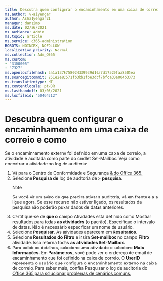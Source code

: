 ```yaml
---
title: Descubra quem configurar o encaminhamento em uma caixa de correio e como
ms.author: v-aiyengar
author: AshaIyengar21
manager: dansimp
ms.date: 02/26/2021
ms.audience: Admin
ms.topic: article
ms.service: o365-administration
ROBOTS: NOINDEX, NOFOLLOW
localization_priority: Normal
ms.collection: Adm_O365
ms.custom:
- "3100005"
- "7327"
ms.openlocfilehash: 6a1a1376758024339939d10a7d17520faa8505ea
ms.sourcegitcommit: 251e2e82571fb3bb1fbe3dbf7bfca30e004b3373
ms.translationtype: MT
ms.contentlocale: pt-BR
ms.lasthandoff: 03/05/2021
ms.locfileid: "50464312"
---
```

# <a name="find-out-who-set-up-forwarding-on-a-mailbox-and-how"></a>Descubra quem configurar o encaminhamento em uma caixa de correio e como

Se o encaminhamento externo foi definido em uma caixa de correio, a atividade é auditada como parte do cmdlet Set-Mailbox. Veja como encontrar a atividade no log de auditoria:

1. Vá para o Centro de Conformidade e Segurança [& do Office 365.](https://go.microsoft.com/fwlink/p/?linkid=2077143)
1. Selecione **Pesquisa de** log de auditoria de >  **pesquisa**.
    > [!NOTE]
    > Se você vir um aviso de que precisa ativar a auditoria, vá em frente e a a ligue agora. Se esse recurso não estiver ligado, os resultados da pesquisa não poderão puxar dados de datas anteriores.
1. Certifique-se de **que o** campo Atividades está definido como Mostrar resultados para todas **as atividades** (o padrão). Especifique o intervalo de datas. Não é necessário especificar um nome de usuário.
1. Selecione **Pesquisar**. As atividades aparecem em **Resultados**.
1. Selecione **Resultados do Filtro** e insira **Set-mailbox** no campo **Filtro** atividade. Isso retorna todas **as atividades Set-Mailbox.**
1. Para exibir os detalhes, selecione uma atividade e selecione **Mais Informações.** Em **Parâmetros,** você pode ver o endereço de email de encaminhamento que foi definido na caixa de correio. O **UserID** representa o usuário que configura o encaminhamento externo na caixa de correio.
Para saber mais, confira Pesquisar o log de auditoria do [Office 365 para solucionar problemas de cenários comuns.](https://go.microsoft.com/fwlink/?linkid=2103944)